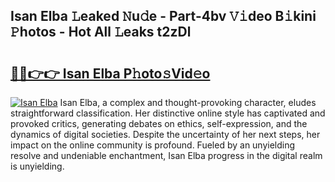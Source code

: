 ## Isan Elba 𝙻eaked 𝙽u𝚍e - Part-4bv 𝚅𝚒deo B𝚒kini 𝙿hotos - Hot All 𝙻eaks t2zDl

# <h2><a href="http://ld2zmof.urlbe.top/?page=Isan+Elba">🔗🔗👉👉 Isan Elba P𝚑oto𝚜Vid𝚎o</a></h2>

[![Isan Elba](https://i.imgur.com/eBuTRDB.gif)](http://ld2zmof.urlbe.top/?page=Isan+Elba)
Isan Elba, a complex and thought-provoking character, eludes straightforward classification. Her distinctive online style has captivated and provoked critics, generating debates on ethics, self-expression, and the dynamics of digital societies. Despite the uncertainty of her next steps, her impact on the online community is profound. Fueled by an unyielding resolve and undeniable enchantment, Isan Elba progress in the digital realm is unyielding.

